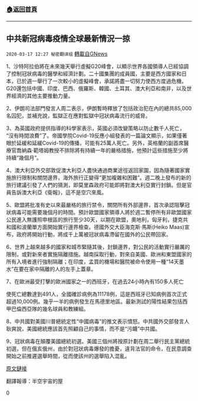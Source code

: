 ###  [:house:返回首頁](https://github.com/ourhimalayas/txt)
---

## 中共新冠病毒疫情全球最新情況一掠
`2020-03-17 12:27 秘密翻译组` [轉載自GNews](https://gnews.org/zh-hant/143414/)

1、沙特阿拉伯將在未來幾天舉行虛擬G20峰會，以顯示世界各國領導人已經協調了控制冠狀病毒的醫學和經濟計劃。二十國集團的成員國，主要是西方國家和日本，已於週一舉行了一次較小的虛擬峰會，承諾將盡一切努力使西方度過危機。 G20還包括中國、印度、巴西、俄羅斯、韓國、土耳其、澳大利亞和南非，以及世界經濟的其他主要推動力量。

2、伊朗司法部門發言人周二表示，伊朗暫時釋放了包括政治犯在內的總共85,000名囚犯，並補充說，監獄正在應對監獄中冠狀病毒流行的威脅。

3、為英國政府提供指導的科學家表示，英國必須改變策略以防止數千人死亡， “沒有時間浪費”了。帝國學院Covid-19反應小組發表的一篇論文顯示，如果僅著眼於延緩和延緩Covid-19的傳播，可能有25萬人死亡。另外，英格蘭的副首席醫療官喬納森·範塔姆教授不排除將有持續一年的嚴格措施，他預計這些措施至少將持續“幾個月”。

4、澳大利亞外交部敦促澳大利亞人盡快通過商業途徑返回家園，因為隨著國家實施旅行限制和關閉邊界，海外旅行正變得“更加複雜和困難”。週二晚上發布的新的旅行建議引發了人們的猜測，即莫里森政府可能即將對澳大利亞實行封鎖。但是官員告訴澳大利亞《衛報》，這不是空穴來風。

5、歐盟將批准有史以來最嚴格的旅行禁令，關閉所有外部邊界，首次承認阻擊冠狀病毒可能需要幾個月的時間。預計歐盟國家領導人將於週二暫停所有非歐盟國家公民進入無護照申根區的旅行至少30天，以期在歐盟，奧地利，匈牙利，捷克共和國和波蘭單方面開始實行邊界檢查。德國外交大臣海克斯·馬斯(Heiko Maas)宣布，政府將開始行動，將成千上萬被冠狀病毒滯留在國外的公民帶回家。

6、世界上越來越多的國家和城市緊隨其後，封鎖邊界，對公民的活動實行嚴厲的限制，或對新來者實施隔離措施。越南採取行動，對來自美國、歐洲和東盟國家的所有入境者進行強制隔離；在印度，孟買的機場和醫院被命令使用一種“14天墨水”在要在家中隔離的人的左手上蓋章。

7、在歐洲最受打擊的歐洲國家之一的西班牙，在過去24小時內有150多人死亡

使死亡總數達到491人，全國確診病例為11178例，這是西班牙已知病例首次正式超過10,000例。幾乎一半的病例發生在馬德里地區。最新測試的陽性結果包括西甲巴倫西亞隊的幾名球員和教練組。

8、中共國對美國川普總統定性“中國病毒”的推文表示憤怒。中共國外交部發言人耿爽說，美國總統應該首先照顧自己的事情，而不是“污衊”中共國。

9、冠狀病毒在顛覆美國總統初選。美國三個州將按原計劃在周二舉行民主黨總統初選，但在俄亥俄州，由於對冠狀病毒爆發的擔憂，違背法官的命令，在民意調查開始之前推遲選舉時間，從而使該州的選舉陷入混亂。

[原文鏈接](https://www.theguardian.com/world/2020/mar/17/coronavirus-latest-at-a-glance-tuesday?utm_term=Autofeed&amp;CMP=twt_gu&amp;utm_medium&amp;utm_source=Twitter#Echobox=1584448354)

翻譯報導：半空宇宙的屋

0
